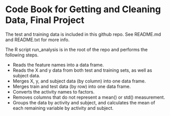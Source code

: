 # Code Book for Getting and Cleaning Data, Final Project

The test and training data is included in this github repo.
See README.md and README.txt for more info.

The R script run_analysis is in the root of the repo and performs the following 
steps.

- Reads the feature names into a data frame.
- Reads the X and y data from both test and training sets, as well as subject 
data.
- Merges X, y, and subject data (by column) into one data frame.
- Merges train and test data (by row) into one data frame.
- Converts the activity names to factors.
- Removes columns that do not represent a mean() or std() measurement.
- Groups the data by activity and subject, and calculates the mean of each 
remaining variable by activity and subject.

